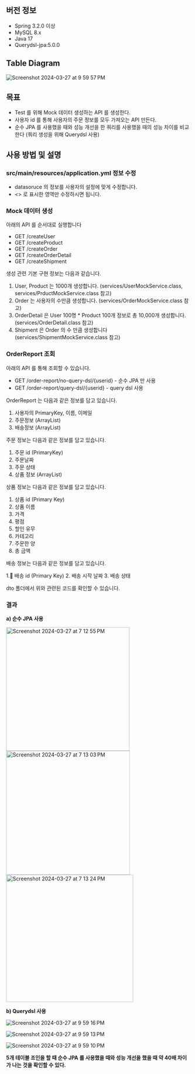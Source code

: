 ## 버전 정보 
- Spring 3.2.0 이상
- MySQL 8.x 
- Java 17
- Querydsl-jpa:5.0.0

## Table Diagram 
![Screenshot 2024-03-27 at 9 59 57 PM](https://github.com/2024-capston/OrderReportTest-Spring/assets/79124461/dd86514f-7ad3-497f-8386-31ea0925334b)

## 목표 
- Test 를 위해 Mock 데이터 생성하는 API 를 생성한다.
- 사용자 id 를 통해 사용자의 주문 정보를 모두 가져오는 API 만든다.
- 순수 JPA 를 사용했을 때와 성능 개선을 한 쿼리를 사용했을 때의 성능 차이를 비교한다 (쿼리 생성을 위해 Querydsl 사용) 

## 사용 방법 및 설명 
### src/main/resources/application.yml 정보 수정
- datasoruce 의 정보를 사용자의 설정에 맞게 수정합니다.
- <> 로 표시한 영역만 수정하시면 됩니다. 

### Mock 데이터 생성
아래의 API 를 순서대로 실행합니다 
- GET /createUser
- GET /createProduct
- GET /createOrder
- GET /createOrderDetail
- GET /createShipment

생성 관련 기본 구현 정보는 다음과 같습니다. 
1. User, Product 는 1000개 생성합니다. (services/UserMockService.class, services/PrductMockService.class 참고) 
2. Order 는 사용자의 수만큼 생성합니다. (services/OrderMockService.class 참고) 
3. OrderDetail 은 User 100명 * Product 100개 정보로 총 10,000개 생성합니다. (services/OrderDetail.class 참고)
4. Shipment 은 Order 의 수 만큼 생성합니다 (services/ShipmentMockService.class 참고)

### OrderReport 조회

아래의 API 를 통해 조회할 수 있습니다.

- GET /order-report/no-query-dsl/{userid} - 순수 JPA 만 사용 
- GET /order-report/query-dsl/{userid} - query dsl 사용 

OrderReport 는 다음과 같은 정보를 담고 있습니다. 
1. 사용자의 PrimaryKey, 이름, 이메일
2. 주문정보 (ArrayList)
3. 배송정보 (ArrayList)

주문 정보는 다음과 같은 정보를 담고 있습니다. 
1. 주문 id (PrimaryKey)
2. 주문날짜
3. 주문 상태
4. 상품 정보 (ArrayList)

상품 정보는 다음과 같은 정보를 담고 있습니다. 
1. 상품 id (Primary Key)
2. 상품 이름
3. 가격
4. 평점
5. 할인 유무
6. 카테고리
7. 주문한 양
8. 총 금액 

배송 정보는 다음과 같은 정보를 담고 있습니다. 

1. 배송 id (Primary Key) 
2. 배송 시작 날짜 
3. 배송 상태 

dto 폴더에서 위와 관련된 코드를 확인할 수 있습니다. 

### 결과

**a) 순수 JPA 사용**

<img width="337" alt="Screenshot 2024-03-27 at 7 12 55 PM" src="https://github.com/2024-capston/OrderReportTest-Spring/assets/79124461/7f83b5b4-74ff-4da3-9b3c-3260c8bbbd91">

<img width="338" alt="Screenshot 2024-03-27 at 7 13 03 PM" src="https://github.com/2024-capston/OrderReportTest-Spring/assets/79124461/d33c8308-d9d0-4e6d-9dfb-af79daa38728">

<img width="347" alt="Screenshot 2024-03-27 at 7 13 24 PM" src="https://github.com/2024-capston/OrderReportTest-Spring/assets/79124461/ef2d4495-4edf-4e68-9f3e-c4c4a27d6e33">

**b) Querydsl 사용** 

![Screenshot 2024-03-27 at 9 59 16 PM](https://github.com/2024-capston/OrderReportTest-Spring/assets/79124461/5f6bf852-089b-492d-8025-f9ea11c3cabb)

![Screenshot 2024-03-27 at 9 59 13 PM](https://github.com/2024-capston/OrderReportTest-Spring/assets/79124461/496729b3-406e-46ed-9f76-e596504cde8e)

![Screenshot 2024-03-27 at 9 59 10 PM](https://github.com/2024-capston/OrderReportTest-Spring/assets/79124461/55209185-fc1e-49b8-9038-5ddc57983515)

**5개 테이블 조인을 할 때 순수 JPA 를 사용했을 때와 성능 개선을 했을 때 약 40배 차이가 나는 것을 확인할 수 있다.** 

